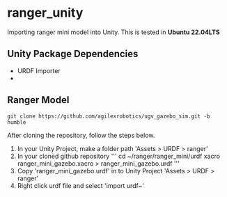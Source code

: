 # ranger_unity
Importing ranger mini model into Unity.
This is tested in **Ubuntu 22.04LTS**

## Unity Package Dependencies
- URDF Importer
- 
## Ranger Model
```
git clone https://github.com/agilexrobotics/ugv_gazebo_sim.git -b humble
```
After cloning the repository, follow the steps below.
1. In your Unity Project, make a folder path 'Assets > URDF > ranger'
2. In your cloned github repository
   '''
   cd ~/ranger/ranger_mini/urdf
   xacro ranger_mini_gazebo.xacro > ranger_mini_gazebo.urdf
   '''
3. Copy 'ranger_mini_gazebo.urdf' in to Unity Project 'Assets > URDF > ranger'
4. Right click urdf file and select 'import urdf~'
